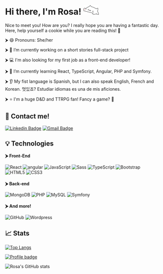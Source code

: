 # <b> Hi there, I'm Rosa! </b>  <img src="https://raw.githubusercontent.com/RosaNarMu/RosaNarMu/main/discord-discordgifemoji.gif" width="50">

Nice to meet you! How are you? I really hope you are having a fantastic day. Here, help yourself a cookie while you are reading this! :cookie:

⮞ :smile: Pronouns: She/her

⮞ :notebook: I’m currently working on a short stories full-stack project

⮞ :computer: I'm also looking for my first job as a front-end developer!

⮞ 🌱 I’m currently learning React, TypeScript, Angular, PHP and Symfony.

⮞ :ear: My fist language is Spanish, but I can also speak English, French and Korean. 멋있죠? Estudiar idiomas es una de mis aficiones.

⮞ :star: I'm a huge D&D and TTRPG fan! Fancy a game? :game_die:

## :speech_balloon: Contact me!

[![Linkedin Badge](https://img.shields.io/badge/-RosaNarváez-blue?style=flat-square&logo=Linkedin&logoColor=white&link=https://www.linkedin.com/in/rosa-narvaez-munoz/)](https://www.linkedin.com/in/rosa-narvaez-munoz/)
[![Gmail Badge](https://img.shields.io/badge/-rosanmn.n@gmail.com-c14438?style=flat-square&logo=Gmail&logoColor=white&link=mailto:rosanmn.n@gmail.com)](mailto:rosanmn.n@gmail.com)

## :bulb: Technologies

#### ⮞ Front-End

![React](https://img.shields.io/badge/-React-%23282C34?style=flat-square&logo=react)
<img alt="angular" src="https://img.shields.io/badge/-Angular-DD0031?style=flat-square&logo=angular&logoColor=white" />
![JavaScript](https://img.shields.io/badge/-JavaScript-black?style=flat-square&logo=javascript)
<img alt="Sass" src="https://img.shields.io/badge/-Sass-CC6699?style=flat-square&logo=sass&logoColor=white" />
![TypeScript](https://img.shields.io/badge/-TypeScript-007ACC?style=flat-square&logo=typescript)
![Bootstrap](https://img.shields.io/badge/-Bootstrap-563D7C?style=flat-square&logo=bootstrap)
![HTML5](https://img.shields.io/badge/-HTML5-%23E44D27?style=flat-square&logo=html5&logoColor=ffffff)
![CSS3](https://img.shields.io/badge/-CSS3-%231572B6?style=flat-square&logo=css3)

#### ⮞ Back-end

![MongoDB](https://img.shields.io/badge/-MongoDB-black?style=flat-square&logo=mongodb)
![PHP](https://img.shields.io/badge/-PHP-black?style=flat-square&logo=php)
![MySQL](https://img.shields.io/badge/-MySQL-black?style=flat-square&logo=mysql)
![Symfony](https://img.shields.io/badge/♬-Symfony-green)

#### ⮞ And more!

![GitHub](https://img.shields.io/badge/-GitHub-181717?style=flat-square&logo=github)
![Wordpress](https://img.shields.io/badge/ⓦ-Wordpress-blue)

## :chart_with_upwards_trend: Stats

[![Top Langs](https://github-readme-stats.vercel.app/api/top-langs/?username=RosaNarMu&layout=compact)](https://github.com/RosaNarMu/github-readme-stats)

[![Profile badge](https://www.codewars.com/users/RosaNarMu/badges/large)](https://www.codewars.com/users/RosaNarMu)

![Rosa's GitHub stats](https://github-readme-stats.vercel.app/api?username=RosaNarMu&show_icons=true&theme=nightowl)


<!--
**RosaNarMu/RosaNarMu** is a ✨ _special_ ✨ repository because its `README.md` (this file) appears on your GitHub profile.

Here are some ideas to get you started:

- 🔭 I’m currently working on ...
- 🌱 I’m currently learning ...
- 👯 I’m looking to collaborate on ...
- 🤔 I’m looking for help with ...
- 💬 Ask me about ...
- 📫 How to reach me: ...
- 😄 Pronouns: ...
- ⚡ Fun fact: ...

[![Readme Card](https://github-readme-stats.vercel.app/api/pin/?username=RosaNarMu&repo=RosaNarMu)](https://github.com/anuraghazra/RosaNarMu)
-->
